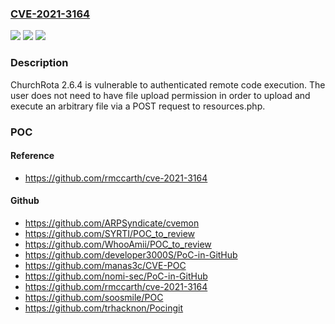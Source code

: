 ### [CVE-2021-3164](https://cve.mitre.org/cgi-bin/cvename.cgi?name=CVE-2021-3164)
![](https://img.shields.io/static/v1?label=Product&message=n%2Fa&color=blue)
![](https://img.shields.io/static/v1?label=Version&message=n%2Fa&color=blue)
![](https://img.shields.io/static/v1?label=Vulnerability&message=n%2Fa&color=brighgreen)

### Description

ChurchRota 2.6.4 is vulnerable to authenticated remote code execution. The user does not need to have file upload permission in order to upload and execute an arbitrary file via a POST request to resources.php.

### POC

#### Reference
- https://github.com/rmccarth/cve-2021-3164

#### Github
- https://github.com/ARPSyndicate/cvemon
- https://github.com/SYRTI/POC_to_review
- https://github.com/WhooAmii/POC_to_review
- https://github.com/developer3000S/PoC-in-GitHub
- https://github.com/manas3c/CVE-POC
- https://github.com/nomi-sec/PoC-in-GitHub
- https://github.com/rmccarth/cve-2021-3164
- https://github.com/soosmile/POC
- https://github.com/trhacknon/Pocingit

